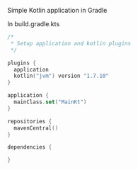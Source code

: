 
Simple Kotlin application in Gradle

In build.gradle.kts

```kotlin
/*
 * Setup application and kotlin plugins
 */

plugins {
  application
  kotlin("jvm") version "1.7.10"
}

application {
  mainClass.set("MainKt")
}

repositories {
  mavenCentral()
}

dependencies {

}

```
